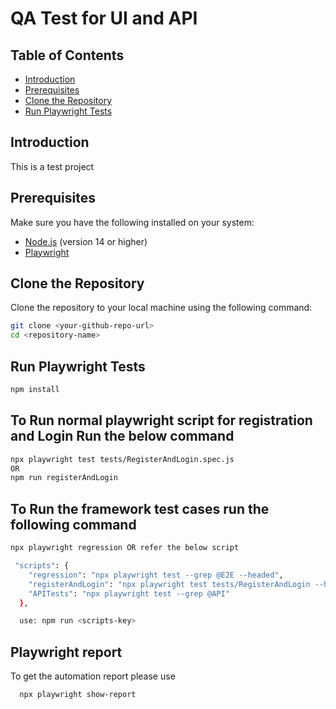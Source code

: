 # QA Test for UI and API

## Table of Contents

- [Introduction](#introduction)
- [Prerequisites](#prerequisites)
- [Clone the Repository](#clone-the-repository)
- [Run Playwright Tests](#run-playwright-tests)

## Introduction

This is a test project

## Prerequisites

Make sure you have the following installed on your system:

- [Node.js](https://nodejs.org/) (version 14 or higher)
- [Playwright](https://playwright.dev/docs/intro)

## Clone the Repository

Clone the repository to your local machine using the following command:

```sh
git clone <your-github-repo-url>
cd <repository-name>
```

## Run Playwright Tests

```sh
npm install
```
## To Run normal playwright script for registration and Login Run the below command

```sh
npx playwright test tests/RegisterAndLogin.spec.js
OR
npm run registerAndLogin
```
## To Run the framework test cases run the following command

```sh
npx playwright regression OR refer the below script 

 "scripts": {
    "regression": "npx playwright test --grep @E2E --headed",
    "registerAndLogin": "npx playwright test tests/RegisterAndLogin --headed",
    "APITests": "npx playwright test --grep @API"
  },

  use: npm run <scripts-key>

  ```

## Playwright report

To get the automation report please use
```sh
  npx playwright show-report
  ```
